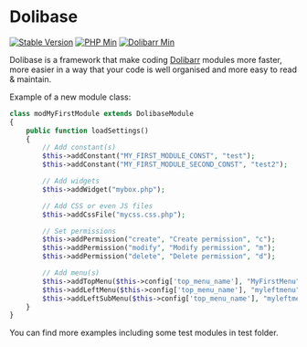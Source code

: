 # Dolibase

[![Stable Version](https://img.shields.io/badge/stable-1.4.2-brightgreen.svg)](https://github.com/AXeL-dev/dolibase/releases/tag/v1.4.2)
[![PHP Min](https://img.shields.io/badge/PHP-%3E%3D%205.0-blue.svg)](https://github.com/php)
[![Dolibarr Min](https://img.shields.io/badge/Dolibarr-%3E%3D%203.8.x-orange.svg)](https://github.com/Dolibarr/dolibarr)

Dolibase is a framework that make coding [Dolibarr](https://github.com/Dolibarr/dolibarr) modules more faster, more easier in a way that your code is well organised and more easy to read & maintain.

Example of a new module class:

```php
class modMyFirstModule extends DolibaseModule
{
	public function loadSettings()
	{
		// Add constant(s)
		$this->addConstant("MY_FIRST_MODULE_CONST", "test");
		$this->addConstant("MY_FIRST_MODULE_SECOND_CONST", "test2");

		// Add widgets
		$this->addWidget("mybox.php");

		// Add CSS or even JS files
		$this->addCssFile("mycss.css.php");

		// Set permissions
		$this->addPermission("create", "Create permission", "c");
		$this->addPermission("modify", "Modify permission", "m");
		$this->addPermission("delete", "Delete permission", "d");

		// Add menu(s)
		$this->addTopMenu($this->config['top_menu_name'], "MyFirstMenu", "/myfirstmodule/index.php?test=1");
		$this->addLeftMenu($this->config['top_menu_name'], "myleftmenu", "MyLeftMenu", "/myfirstmodule/index.php?test=2");
		$this->addLeftSubMenu($this->config['top_menu_name'], "myleftmenu", "mysubleftmenu", "MySubLeftMenu", "/myfirstmodule/index.php?test=3");
	}
}
```

You can find more examples including some test modules in test folder.
